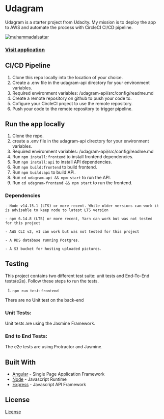 # Udagram

Udagram is a starter project from Udacity. My mission is to deploy the app to AWS and automate the process with CircleCI CI/CD pipeline.

[![muhammadalsattar](https://circleci.com/gh/muhammadalsattar/udagram.svg?style=svg)](https://app.circleci.com/pipelines/github/muhammadalsattar/udagram)


### [Visit application](http://udagram-frontend2022.s3-website-us-east-1.amazonaws.com/)

## CI/CD Pipeline

1. Clone this repo locally into the location of your choice.
2. Create a .env file in the udagram-api directory for your environment variables.
3. Required environment variables: /udagram-api/src/config/readme.md
4. Create a remote repository on github to push your code to.
5. Cofigure your CircleCI project to use the remote repository.
6. Push your code to the remote repository to trigger pipeline.

## Run the app locally

1. Clone the repo.
2. create a .env file in the udagram-api directory for your environment variables.
3. Required environment variables: /udagram-api/src/config/readme.md
4. Run `npm install:frontend` to install frontend dependencies.
5. Run `npm install:api` to install API dependencies.
6. Run `npm build:frontend` to build frontend.
7. Run `npm build:api` to build API.
8. Run `cd udagram-api && npm start` to run the API.
9. Run `cd udagram-frontend && npm start` to run the frontend.


### Dependencies

```
- Node v14.15.1 (LTS) or more recent. While older versions can work it is advisable to keep node to latest LTS version

- npm 6.14.8 (LTS) or more recent, Yarn can work but was not tested for this project

- AWS CLI v2, v1 can work but was not tested for this project

- A RDS database running Postgres.

- A S3 bucket for hosting uploaded pictures.

```

## Testing

This project contains two different test suite: unit tests and End-To-End tests(e2e). Follow these steps to run the tests.

1. `npm run test:frontend`

There are no Unit test on the back-end

### Unit Tests:

Unit tests are using the Jasmine Framework.

### End to End Tests:

The e2e tests are using Protractor and Jasmine.

## Built With

- [Angular](https://angular.io/) - Single Page Application Framework
- [Node](https://nodejs.org) - Javascript Runtime
- [Express](https://expressjs.com/) - Javascript API Framework

## License

[License](LICENSE.txt)
